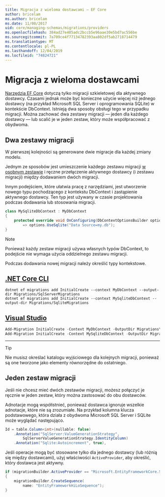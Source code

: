 ```yaml
---
title: Migracja z wieloma dostawcami — EF Core
author: bricelam
ms.author: bricelam
ms.date: 11/08/2017
uid: core/managing-schemas/migrations/providers
ms.openlocfilehash: 384ad27e405adc2bccb5e96aae30e5bd7ac556be
ms.sourcegitcommit: 7a709ce4f77134782393aa802df5ab2718714479
ms.translationtype: MT
ms.contentlocale: pl-PL
ms.lasthandoff: 12/04/2019
ms.locfileid: "74824721"
---
```

# <a name="migrations-with-multiple-providers"></a>Migracja z wieloma dostawcami

[Narzędzia EF Core][1] dotyczą tylko migracji szkieletowej dla aktywnego dostawcy. Czasami jednak może być konieczne użycie więcej niż jednego dostawcy (na przykład Microsoft SQL Server i oprogramowania SQLite) w kontekście DbContext. Istnieją dwa sposoby obsługi tego w przypadku migracji. Można zachować dwa zestawy migracji — jeden dla każdego dostawcy — lub scalić je w jeden zestaw, który może współpracować z obydwoma.

## <a name="two-migration-sets"></a>Dwa zestawy migracji

W pierwszej kolejności są generowane dwie migracje dla każdej zmiany modelu.

Jednym ze sposobów jest umieszczenie każdego zestawu migracji [w osobnym zestawie][2] i ręczne przełączenie aktywnego dostawcy (i zestawu migracji) między dodawaniem dwóch migracji.

Innym podejściem, które ułatwia pracę z narzędziami, jest utworzenie nowego typu pochodzącego z kontekstu DbContext i zastąpienie aktywnego dostawcy. Ten typ jest używany w czasie projektowania podczas dodawania lub stosowania migracji.

``` csharp
class MySqliteDbContext : MyDbContext
{
    protected override void OnConfiguring(DbContextOptionsBuilder options)
        => options.UseSqlite("Data Source=my.db");
}
```

> [!NOTE]
> Ponieważ każdy zestaw migracji używa własnych typów DbContext, to podejście nie wymaga użycia oddzielnego zestawu migracji.

Podczas dodawania nowej migracji należy określić typy kontekstowe.

## <a name="net-core-clitabdotnet-core-cli"></a>[.NET Core CLI](#tab/dotnet-core-cli)

```dotnetcli
dotnet ef migrations add InitialCreate --context MyDbContext --output-dir Migrations/SqlServerMigrations
dotnet ef migrations add InitialCreate --context MySqliteDbContext --output-dir Migrations/SqliteMigrations
```

## <a name="visual-studiotabvs"></a>[Visual Studio](#tab/vs)

``` powershell
Add-Migration InitialCreate -Context MyDbContext -OutputDir Migrations\SqlServerMigrations
Add-Migration InitialCreate -Context MySqliteDbContext -OutputDir Migrations\SqliteMigrations
```

***

> [!TIP]
> Nie musisz określać katalogu wyjściowego dla kolejnych migracji, ponieważ są one tworzone jako elementy równorzędne do ostatniego.

## <a name="one-migration-set"></a>Jeden zestaw migracji

Jeśli nie chcesz mieć dwóch zestawów migracji, możesz połączyć je ręcznie w jeden zestaw, który można zastosować do obu dostawców.

Adnotacje mogą współistnieć, ponieważ dostawca ignoruje wszelkie adnotacje, które nie są zrozumiałe. Na przykład kolumna klucza podstawowego, która działa z obydwoma Microsoft SQL Server i SQLite może wyglądać następująco.

``` csharp
Id = table.Column<int>(nullable: false)
    .Annotation("SqlServer:ValueGenerationStrategy",
        SqlServerValueGenerationStrategy.IdentityColumn)
    .Annotation("Sqlite:Autoincrement", true),
```

Jeśli operacje mogą być stosowane tylko dla jednego dostawcy (lub różnią się między dostawcami), użyj właściwości `ActiveProvider`, aby określić, który dostawca jest aktywny.

``` csharp
if (migrationBuilder.ActiveProvider == "Microsoft.EntityFrameworkCore.SqlServer")
{
    migrationBuilder.CreateSequence(
        name: "EntityFrameworkHiLoSequence");
}
```

  [1]: ../../miscellaneous/cli/index.md
  [2]: projects.md
